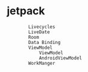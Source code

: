 # jetpack

			Livecycles
			LiveDate
			Room
			Data Binding
			ViewModel
				ViewModel
				AndroidViewModel
			WorkManger
